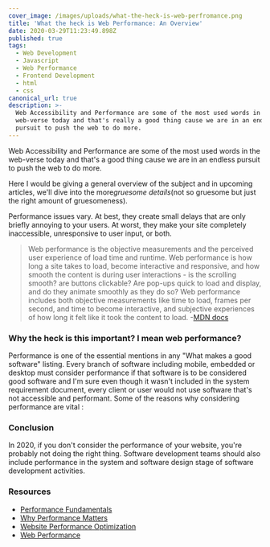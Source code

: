 ```yaml
---
cover_image: /images/uploads/what-the-heck-is-web-perfromance.png
title: 'What the heck is Web Performance: An Overview'
date: 2020-03-29T11:23:49.898Z
published: true
tags:
  - Web Development
  - Javascript
  - Web Performance
  - Frontend Development
  - html
  - css
canonical_url: true
description: >-
  Web Accessibility and Performance are some of the most used words in the
  web-verse today and that's really a good thing cause we are in an endless
  pursuit to push the web to do more.
---
```



Web Accessibility and Performance are some of the most used words in the web-verse today and that's a good thing cause we are in an endless pursuit to push the web to do more.

Here I would be giving a general overview of the subject and in upcoming articles, we'll dive into the more*gruesome details*(not so gruesome but just the right amount of gruesomeness).



Performance issues vary. At best, they create small delays that are only briefly annoying to your users. At worst, they make your site completely inaccessible, unresponsive to user input, or both.


> Web performance is the objective measurements and the perceived user experience of load time and runtime. Web performance is how long a site takes to load, become interactive and responsive, and how smooth the content is during user interactions - is the scrolling smooth? are buttons clickable? Are pop-ups quick to load and display, and do they animate smoothly as they do so? Web performance includes both objective measurements like time to load, frames per second, and time to become interactive, and subjective experiences of how long it felt like it took the content to load. -[MDN docs](https://developer.mozilla.org/en-US/docs/Web/Performance)


### Why the heck is this important? I mean web performance?

Performance is one of the essential mentions in any "What makes a good software" listing. Every branch of software including mobile, embedded or desktop must consider performance if that software is to be considered good software and I'm sure even though it wasn't included in the system requirement document, every client or user would not use software that's not accessible and performant. Some of the reasons why considering performance are vital :


### Conclusion

In 2020, if you don't consider the performance of your website, you're probably not doing the right thing. Software development teams should also include performance in the system and software design stage of software development activities.


### Resources

* [Performance Fundamentals](https://developer.mozilla.org/en-US/docs/Web/Performance/Fundamentals)
* [Why Performance Matters](https://developers.google.com/web/fundamentals/performance/why-performance-matters)
* [Website Performance Optimization](https://www.udacity.com/course/website-performance-optimization--ud884)
* [Web Performance](https://developer.mozilla.org/en-US/docs/Web/Performance)